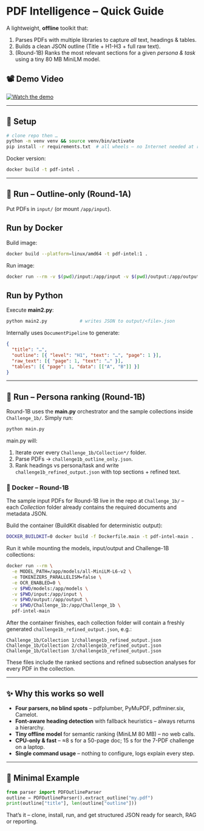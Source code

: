 # PDF Intelligence – Quick Guide

A lightweight, **offline** toolkit that:

1. Parses PDFs with multiple libraries to capture _all_ text, headings & tables.
2. Builds a clean JSON outline (Title + H1-H3 + full raw text).
3. (Round-1B) Ranks the most relevant sections for a given _persona & task_ using a tiny 80 MB MiniLM model.

## 📽️ Demo Video

[![Watch the demo](https://img.youtube.com/vi/0_dlGD0t930/0.jpg)](https://youtu.be/0_dlGD0t930)

---

## 🔧 Setup

```bash
# clone repo then …
python -m venv venv && source venv/bin/activate
pip install -r requirements.txt  # all wheels – no Internet needed at runtime
```

Docker version:

```bash
docker build -t pdf-intel .
```

---

## 🚀 Run – Outline-only (Round-1A)

Put PDFs in `input/` (or mount `/app/input`).

## Run by Docker

Build image:

```bash
docker build --platform=linux/amd64 -t pdf-intel:1 .
```

Run image:

```bash
docker run --rm -v $(pwd)/input:/app/input -v $(pwd)/output:/app/output --network none pdf-intel:1
```

## Run by Python

Execute **main2.py**:

```bash
python main2.py            # writes JSON to output/<file>.json
```

Internally uses `DocumentPipeline` to generate:

```json
{
  "title": "…",
  "outline": [{ "level": "H1", "text": "…", "page": 1 }],
  "raw_text": [{ "page": 1, "text": "…" }],
  "tables": [{ "page": 1, "data": [["A", "B"]] }]
}
```

---

## 🚀 Run – Persona ranking (Round-1B)

Round-1B uses the **main.py** orchestrator and the sample collections inside `Challenge_1b/`.
Simply run:

```bash
python main.py
```

main.py will:

1. Iterate over every `Challenge_1b/Collection*/` folder.
2. Parse PDFs → `challenge1b_outline_only.json`.
3. Rank headings vs persona/task and write `challenge1b_refined_output.json` with top sections + refined text.

### 🐳 Docker – Round-1B

The sample input PDFs for Round-1B live in the repo at `Challenge_1b/` – each _Collection_ folder already contains the required documents and metadata JSON.

Build the container (BuildKit disabled for deterministic output):

```bash
DOCKER_BUILDKIT=0 docker build -f Dockerfile.main -t pdf-intel-main .
```

Run it while mounting the models, input/output and Challenge-1B collections:

```bash
docker run --rm \
  -e MODEL_PATH=/app/models/all-MiniLM-L6-v2 \
  -e TOKENIZERS_PARALLELISM=false \
  -e OCR_ENABLED=0 \
  -v $PWD/models:/app/models \
  -v $PWD/input:/app/input \
  -v $PWD/output:/app/output \
  -v $PWD/Challenge_1b:/app/Challenge_1b \
  pdf-intel-main
```

After the container finishes, each collection folder will contain a freshly generated
`challenge1b_refined_output.json`, e.g.:

```
Challenge_1b/Collection 1/challenge1b_refined_output.json
Challenge_1b/Collection 2/challenge1b_refined_output.json
Challenge_1b/Collection 3/challenge1b_refined_output.json
```

These files include the ranked sections and refined subsection analyses for every PDF in the collection.

---

## ✨ Why this works so well

- **Four parsers, no blind spots** – pdfplumber, PyMuPDF, pdfminer.six, Camelot.
- **Font-aware heading detection** with fallback heuristics – always returns a hierarchy.
- **Tiny offline model** for semantic ranking (MiniLM 80 MB) – no web calls.
- **CPU-only & fast** – ≈8 s for a 50-page doc; 15 s for the 7-PDF challenge on a laptop.
- **Single command usage** – nothing to configure, logs explain every step.

---

## 📄 Minimal Example

```python
from parser import PDFOutlineParser
outline = PDFOutlineParser().extract_outline("my.pdf")
print(outline["title"], len(outline["outline"]))
```

That’s it – clone, install, run, and get structured JSON ready for search, RAG or reporting.
